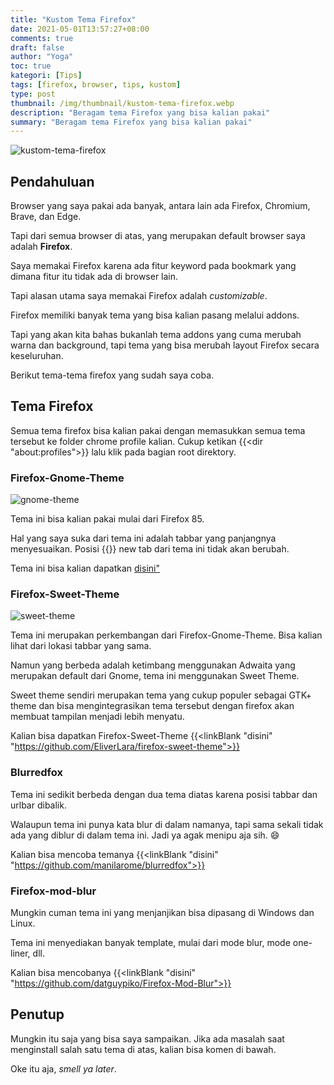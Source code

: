 ```yaml
---
title: "Kustom Tema Firefox"
date: 2021-05-01T13:57:27+08:00
comments: true
draft: false
author: "Yoga"
toc: true
kategori: [Tips]
tags: [firefox, browser, tips, kustom]
type: post
thumbnail: /img/thumbnail/kustom-tema-firefox.webp
description: "Beragam tema Firefox yang bisa kalian pakai"
summary: "Beragam tema Firefox yang bisa kalian pakai"
---
```


![kustom-tema-firefox](/img/thumbnail/kustom-tema-firefox.webp)

## Pendahuluan

Browser yang saya pakai ada banyak, antara lain ada Firefox, Chromium, Brave, dan Edge.

Tapi dari semua browser di atas, yang merupakan default browser saya adalah **Firefox**.

Saya memakai Firefox karena ada fitur keyword pada bookmark yang dimana fitur itu tidak ada di browser lain.

Tapi alasan utama saya memakai Firefox adalah _customizable_.


Firefox memiliki banyak tema yang bisa kalian pasang melalui addons.

Tapi yang akan kita bahas bukanlah tema addons yang cuma merubah warna dan background, tapi tema yang bisa merubah layout Firefox secara keseluruhan.

Berikut tema-tema firefox yang sudah saya coba.

## Tema Firefox

Semua tema firefox bisa kalian pakai dengan memasukkan semua tema tersebut ke folder chrome profile kalian. Cukup ketikan {{<dir "about:profiles">}} lalu klik
pada bagian root direktory.

### Firefox-Gnome-Theme

![gnome-theme](https://raw.githubusercontent.com/rafaelmardojai/firefox-gnome-theme/master/screenshot.png)

Tema ini bisa kalian pakai mulai dari Firefox 85.

Hal yang saya suka dari tema ini adalah tabbar yang panjangnya menyesuaikan. Posisi {{<scIcon class="fa fa-plus-square">}} new tab dari tema ini tidak akan berubah.

Tema ini bisa kalian dapatkan [disini"](https://github.com/rafaelmardojai/firefox-gnome-theme "blank")

### Firefox-Sweet-Theme

![sweet-theme](https://raw.githubusercontent.com/EliverLara/firefox-sweet-theme/master/images/preview.png)

Tema ini merupakan perkembangan dari Firefox-Gnome-Theme. Bisa kalian lihat dari lokasi tabbar yang sama.

Namun yang berbeda adalah ketimbang menggunakan Adwaita yang merupakan default dari Gnome, tema ini menggunakan Sweet Theme.

Sweet theme sendiri merupakan tema yang cukup populer sebagai GTK+ theme dan bisa mengintegrasikan tema tersebut dengan firefox akan membuat
tampilan menjadi lebih menyatu.

Kalian bisa dapatkan Firefox-Sweet-Theme {{<linkBlank "disini" "https://github.com/EliverLara/firefox-sweet-theme">}}

### Blurredfox

Tema ini sedikit berbeda dengan dua tema diatas karena posisi tabbar dan urlbar dibalik.

Walaupun tema ini punya kata blur di dalam namanya, tapi sama sekali tidak ada yang diblur di dalam tema ini. Jadi ya agak menipu aja sih. :smile:

Kalian bisa mencoba temanya {{<linkBlank "disini" "https://github.com/manilarome/blurredfox">}}

### Firefox-mod-blur

Mungkin cuman tema ini yang menjanjikan bisa dipasang di Windows dan Linux.

Tema ini menyediakan banyak template, mulai dari mode blur, mode one-liner, dll.

Kalian bisa mencobanya {{<linkBlank "disini" "https://github.com/datguypiko/Firefox-Mod-Blur">}}

## Penutup

Mungkin itu saja yang bisa saya sampaikan. Jika ada masalah saat menginstall salah satu tema di atas, kalian bisa komen di bawah.

Oke itu aja, _smell ya later_.